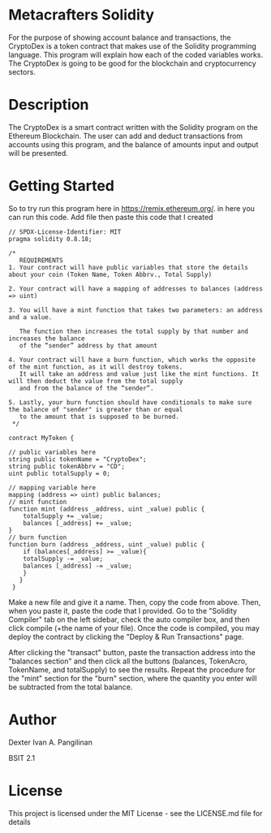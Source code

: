 # Metacrafters Solidity
For the purpose of showing account balance and transactions, the CryptoDex is a token contract that makes use of the Solidity programming language. This program will explain how each of the coded variables works. The CryptoDex is going to be good for the blockchain and cryptocurrency sectors.
# Description
The CryptoDex is a smart contract written with the Solidity program on the Ethereum Blockchain. The user can add and deduct transactions from accounts using this program, and the balance of amounts input and output will be presented.
# Getting Started
So to try run this program here in https://remix.ethereum.org/. in here you can run this code. Add file then paste this code that I created

    // SPDX-License-Identifier: MIT
    pragma solidity 0.8.18;

    /*
       REQUIREMENTS
    1. Your contract will have public variables that store the details about your coin (Token Name, Token Abbrv., Total Supply)
    
    2. Your contract will have a mapping of addresses to balances (address => uint)
    
    3. You will have a mint function that takes two parameters: an address and a value. 
    
       The function then increases the total supply by that number and increases the balance 
       of the “sender” address by that amount
       
    4. Your contract will have a burn function, which works the opposite of the mint function, as it will destroy tokens. 
       It will take an address and value just like the mint functions. It will then deduct the value from the total supply 
       and from the balance of the “sender”.
       
    5. Lastly, your burn function should have conditionals to make sure the balance of "sender" is greater than or equal 
       to the amount that is supposed to be burned.
     */

    contract MyToken {

    // public variables here
    string public tokenName = "CryptoDex";
    string public tokenAbbrv = "CD";
    uint public totalSupply = 0;

    // mapping variable here
    mapping (address => uint) public balances;
    // mint function
    function mint (address _address, uint _value) public {
        totalSupply += _value;
        balances [_address] += _value;    
    }
    // burn function
    function burn (address _address, uint _value) public {
        if (balances[_address] >= _value){
        totalSupply -= _value;
        balances [_address] -= _value;  
        }   
       }
     }
Make a new file and give it a name. Then, copy the code from above. Then, when you paste it, paste the code that I provided. Go to the "Solidity Compiler" tab on the left sidebar, check the auto compiler box, and then click compile (+the name of your file). Once the code is compiled, you may deploy the contract by clicking the "Deploy & Run Transactions" page.

After clicking the "transact" button, paste the transaction address into the "balances section" and then click all the buttons (balances, TokenAcro, TokenName, and totalSupply) to see the results. Repeat the procedure for the "mint" section for the "burn" section, where the quantity you enter will be subtracted from the total balance.
# Author
 Dexter Ivan A. Pangilinan

 BSIT 2.1
# License
 This project is licensed under the MIT License - see the LICENSE.md file for details
 
